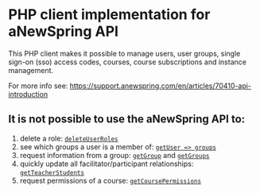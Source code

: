 # PHP client implementation for aNewSpring API

This PHP client makes it possible to manage users, user groups, single sign-on (sso) access codes, courses, course subscriptions and instance management.

For more info see: https://support.anewspring.com/en/articles/70410-api-introduction

## It is not possible to use the aNewSpring API to:

1. delete a role: [`deleteUserRoles`](https://github.com/telartis/anewspring/blob/main/anewspring.php#L682)
2. see which groups a user is a member of: [`getUser => groups`](https://github.com/telartis/anewspring/blob/main/anewspring.php#L521)
3. request information from a group: [`getGroup`](https://github.com/telartis/anewspring/blob/main/anewspring.php#L723) and [`getGroups`](https://github.com/telartis/anewspring/blob/main/anewspring.php#L736)
4. quickly update all facilitator/participant relationships: [`getTeacherStudents`](https://github.com/telartis/anewspring/blob/main/anewspring.php#L1070)
5. request permissions of a course: [`getCoursePermissions`](https://github.com/telartis/anewspring/blob/main/anewspring.php#L1090)
